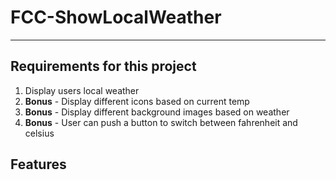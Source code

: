 # FCC-ShowLocalWeather

----

## Requirements for this project

1. Display users local weather
2. **Bonus** - Display different icons based on current temp
3. **Bonus** - Display different background images based on weather
4. **Bonus** - User can push a button to switch between fahrenheit and celsius

## Features
